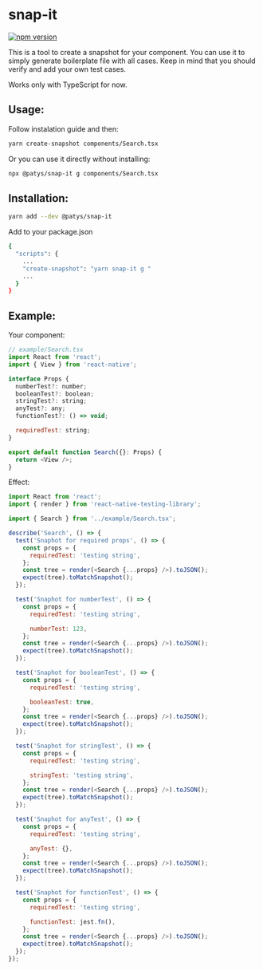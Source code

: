 # snap-it

[![npm version](https://badge.fury.io/js/%40patys%2Fsnap-it.svg)](https://badge.fury.io/js/%40patys%2Fsnap-it)

This is a tool to create a snapshot for your component. You can use it to simply generate boilerplate file with all cases. Keep in mind that you should verify and add your own test cases.

Works only with TypeScript for now.

## Usage:

Follow instalation guide and then:

```bash
yarn create-snapshot components/Search.tsx
```

Or you can use it directly without installing:

```bash
npx @patys/snap-it g components/Search.tsx
```

## Installation:

```bash
yarn add --dev @patys/snap-it
```

Add to your package.json

```bash
{
  "scripts": {
    ...
    "create-snapshot": "yarn snap-it g "
    ...
  }
}
```

## Example:

Your component:

```javascript
// example/Search.tsx
import React from 'react';
import { View } from 'react-native';

interface Props {
  numberTest?: number;
  booleanTest?: boolean;
  stringTest?: string;
  anyTest?: any;
  functionTest?: () => void;

  requiredTest: string;
}

export default function Search({}: Props) {
  return <View />;
}
```

Effect:

```javascript
import React from 'react';
import { render } from 'react-native-testing-library';

import { Search } from '../example/Search.tsx';

describe('Search', () => {
  test('Snaphot for required props', () => {
    const props = {
      requiredTest: 'testing string',
    };
    const tree = render(<Search {...props} />).toJSON();
    expect(tree).toMatchSnapshot();
  });

  test('Snaphot for numberTest', () => {
    const props = {
      requiredTest: 'testing string',

      numberTest: 123,
    };
    const tree = render(<Search {...props} />).toJSON();
    expect(tree).toMatchSnapshot();
  });

  test('Snaphot for booleanTest', () => {
    const props = {
      requiredTest: 'testing string',

      booleanTest: true,
    };
    const tree = render(<Search {...props} />).toJSON();
    expect(tree).toMatchSnapshot();
  });

  test('Snaphot for stringTest', () => {
    const props = {
      requiredTest: 'testing string',

      stringTest: 'testing string',
    };
    const tree = render(<Search {...props} />).toJSON();
    expect(tree).toMatchSnapshot();
  });

  test('Snaphot for anyTest', () => {
    const props = {
      requiredTest: 'testing string',

      anyTest: {},
    };
    const tree = render(<Search {...props} />).toJSON();
    expect(tree).toMatchSnapshot();
  });

  test('Snaphot for functionTest', () => {
    const props = {
      requiredTest: 'testing string',

      functionTest: jest.fn(),
    };
    const tree = render(<Search {...props} />).toJSON();
    expect(tree).toMatchSnapshot();
  });
});
```
